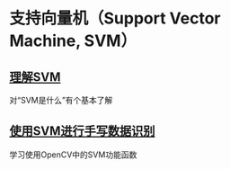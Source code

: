 # 支持向量机（Support Vector Machine, SVM）
## [理解SVM](8.2.1.tutorial_py_svm_basics.md)
对“SVM是什么”有个基本了解

## [使用SVM进行手写数据识别](8.2.2.tutorial_py_svm_opencv.md)
学习使用OpenCV中的SVM功能函数
